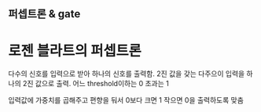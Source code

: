 ## 퍼셉트론 & gate

# 로젠 블라트의 퍼셉트론
다수의 신호를 입력으로 받아 하나의 신호를 출력함.
2진 값을 갖는 다주으이 입력을 하나의 2진 값으로 출력.
어느 threshold이하는 0 초과는 1

입력값에 가중치를 곱해주고 편향을 둬서 0보다 크면 1 작으면 0을 출력하도록 맞춤